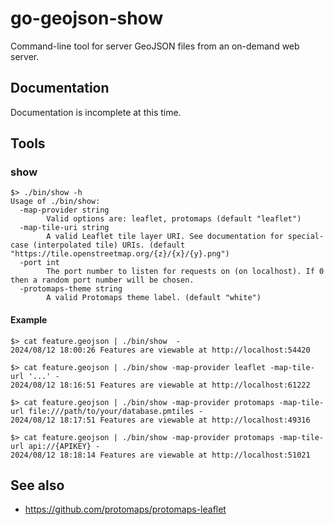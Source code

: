 # go-geojson-show

Command-line tool for server GeoJSON files from an on-demand web server.

## Documentation

Documentation is incomplete at this time.

## Tools

### show

```
$> ./bin/show -h
Usage of ./bin/show:
  -map-provider string
    	Valid options are: leaflet, protomaps (default "leaflet")
  -map-tile-uri string
    	A valid Leaflet tile layer URI. See documentation for special-case (interpolated tile) URIs. (default "https://tile.openstreetmap.org/{z}/{x}/{y}.png")
  -port int
    	The port number to listen for requests on (on localhost). If 0 then a random port number will be chosen.
  -protomaps-theme string
    	A valid Protomaps theme label. (default "white")
```

#### Example

```
$> cat feature.geojson | ./bin/show  -
2024/08/12 18:00:26 Features are viewable at http://localhost:54420
```

```
$> cat feature.geojson | ./bin/show -map-provider leaflet -map-tile-url '...' -
2024/08/12 18:16:51 Features are viewable at http://localhost:61222
```

```
$> cat feature.geojson | ./bin/show -map-provider protomaps -map-tile-url file:///path/to/your/database.pmtiles -
2024/08/12 18:17:51 Features are viewable at http://localhost:49316
```

```
$> cat feature.geojson | ./bin/show -map-provider protomaps -map-tile-url api://{APIKEY} -
2024/08/12 18:18:14 Features are viewable at http://localhost:51021
```

## See also

* https://github.com/protomaps/protomaps-leaflet